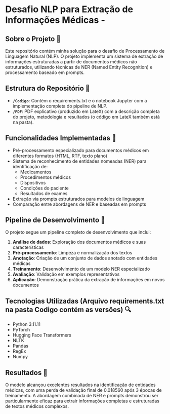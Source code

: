 # Desafio NLP para Extração de Informações Médicas - 

## Sobre o Projeto :memo:

Este repositório contém minha solução para o desafio de Processamento de Linguagem Natural (NLP). O projeto implementa um sistema de extração de informações estruturadas a partir de documentos médicos não estruturados, utilizando técnicas de NER (Named Entity Recognition) e processamento baseado em prompts.

## Estrutura do Repositório :bookmark_tabs:

- **`/Codigo`**: Contém o requirements.txt e o notebook Jupyter com a implementação completa do pipeline de NLP.
- **`/PDF`**: PDF explicativo (produzido em LateX) com a descrição completa do projeto, metodologia e resultados (o código em LateX também está na pasta).

## Funcionalidades Implementadas :pushpin:

- Pré-processamento especializado para documentos médicos em diferentes formatos (HTML, RTF, texto plano)
- Sistema de reconhecimento de entidades nomeadas (NER) para identificação de:
  - Medicamentos
  - Procedimentos médicos
  - Dispositivos
  - Condições do paciente
  - Resultados de exames
- Extração via prompts estruturados para modelos de linguagem
- Comparação entre abordagens de NER e baseadas em prompts

## Pipeline de Desenvolvimento :wrench:

O projeto segue um pipeline completo de desenvolvimento que inclui:

1. **Análise de dados**: Exploração dos documentos médicos e suas características
2. **Pré-processamento**: Limpeza e normalização dos textos
3. **Anotação**: Criação de um conjunto de dados anotado com entidades médicas
4. **Treinamento**: Desenvolvimento de um modelo NER especializado
5. **Avaliação**: Validação em exemplos representativos
6. **Aplicação**: Demonstração prática da extração de informações em novos documentos

## Tecnologias Utilizadas (Arquivo requirements.txt na pasta Codigo contém as versões) :mag:

- Python 3.11.11
- PyTorch
- Hugging Face Transformers
- NLTK
- Pandas
- RegEx
- Numpy

## Resultados :dart:

O modelo alcançou excelentes resultados na identificação de entidades médicas, com uma perda de validação final de 0.018560 após 3 épocas de treinamento. A abordagem combinada de NER e prompts demonstrou ser particularmente eficaz para extrair informações completas e estruturadas de textos médicos complexos.
